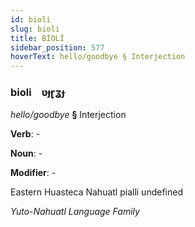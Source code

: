 ```yaml
---
id: bioli
slug: bioli
title: BİOLİ
sidebar_position: 577
hoverText: hello/goodbye § Interjection
---
```


### bioli&emsp;<span kind="abugida">ʋɟɽʓɟ</span>

*hello/goodbye* **§** Interjection

**Verb**: -

**Noun**: -

**Modifier**: -

Eastern Huasteca Nahuatl pialli undefined

*Yuto-Nahuatl Language Family*